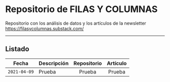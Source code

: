 # Repositorio de FILAS Y COLUMNAS
Repositorio con los análisis de datos y los artículos de la newsletter https://filasycolumnas.substack.com/

---

## Listado

Fecha|Descripción|Repositorio|Artículo
----|-----------|:--:|:-----:
`2021-04-09`|Prueba|Prueba|Prueba
